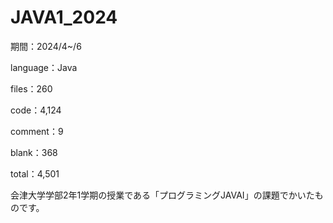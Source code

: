 # JAVA1_2024

期間：2024/4~/6



language：Java

files：260

code：4,124

comment：9

blank：368

total：4,501



会津大学学部2年1学期の授業である「プログラミングJAVAⅠ」の課題でかいたものです。
